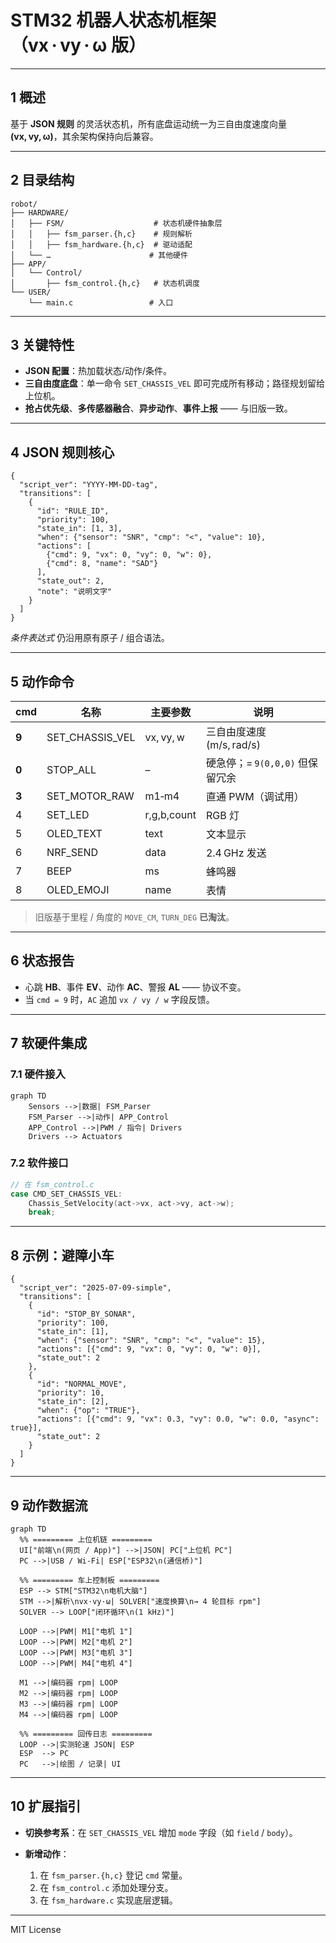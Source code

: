 # STM32 机器人状态机框架（vx · vy · ω 版）

---

## 1 概述

基于 **JSON 规则** 的灵活状态机，所有底盘运动统一为三自由度速度向量 **(vx, vy, ω)**，其余架构保持向后兼容。

---

## 2 目录结构

```text
robot/
├── HARDWARE/
│   ├── FSM/                    # 状态机硬件抽象层
│   │   ├── fsm_parser.{h,c}    # 规则解析
│   │   ├── fsm_hardware.{h,c}  # 驱动适配
│   └── …                      # 其他硬件
├── APP/
│   └── Control/
│       ├── fsm_control.{h,c}   # 状态机调度
└── USER/
    └── main.c                 # 入口
```

---

## 3 关键特性

* **JSON 配置**：热加载状态/动作/条件。
* **三自由度底盘**：单一命令 `SET_CHASSIS_VEL` 即可完成所有移动；路径规划留给上位机。
* **抢占优先级**、**多传感器融合**、**异步动作**、**事件上报** —— 与旧版一致。

---

## 4 JSON 规则核心

```jsonc
{
  "script_ver": "YYYY-MM-DD-tag",
  "transitions": [
    {
      "id": "RULE_ID",
      "priority": 100,
      "state_in": [1, 3],
      "when": {"sensor": "SNR", "cmp": "<", "value": 10},
      "actions": [
        {"cmd": 9, "vx": 0, "vy": 0, "w": 0},
        {"cmd": 8, "name": "SAD"}
      ],
      "state_out": 2,
      "note": "说明文字"
    }
  ]
}
```

*条件表达式* 仍沿用原有原子 / 组合语法。

---

## 5 动作命令

| cmd   | 名称                | 主要参数        | 说明                     |
| ----- | ----------------- | ----------- | ---------------------- |
| **9** | SET\_CHASSIS\_VEL | vx, vy, w   | 三自由度速度 (m/s, rad/s)    |
| **0** | STOP\_ALL         | –           | 硬急停；= `9(0,0,0)` 但保留冗余 |
| **3** | SET\_MOTOR\_RAW   | m1‑m4       | 直通 PWM（调试用）            |
| 4     | SET\_LED          | r,g,b,count | RGB 灯                  |
| 5     | OLED\_TEXT        | text        | 文本显示                   |
| 6     | NRF\_SEND         | data        | 2.4 GHz 发送             |
| 7     | BEEP              | ms          | 蜂鸣器                    |
| 8     | OLED\_EMOJI       | name        | 表情                     |

> 旧版基于里程 / 角度的 `MOVE_CM`, `TURN_DEG` **已淘汰**。

---

## 6 状态报告

* 心跳 **HB**、事件 **EV**、动作 **AC**、警报 **AL** —— 协议不变。
* 当 `cmd = 9` 时，`AC` 追加 `vx / vy / w` 字段反馈。

---

## 7 软硬件集成

### 7.1 硬件接入

```mermaid
graph TD
    Sensors -->|数据| FSM_Parser
    FSM_Parser -->|动作| APP_Control
    APP_Control -->|PWM / 指令| Drivers
    Drivers --> Actuators
```

### 7.2 软件接口

```c
// 在 fsm_control.c
case CMD_SET_CHASSIS_VEL:
    Chassis_SetVelocity(act->vx, act->vy, act->w);
    break;
```

---

## 8 示例：避障小车

```jsonc
{
  "script_ver": "2025-07-09-simple",
  "transitions": [
    {
      "id": "STOP_BY_SONAR",
      "priority": 100,
      "state_in": [1],
      "when": {"sensor": "SNR", "cmp": "<", "value": 15},
      "actions": [{"cmd": 9, "vx": 0, "vy": 0, "w": 0}],
      "state_out": 2
    },
    {
      "id": "NORMAL_MOVE",
      "priority": 10,
      "state_in": [2],
      "when": {"op": "TRUE"},
      "actions": [{"cmd": 9, "vx": 0.3, "vy": 0.0, "w": 0.0, "async": true}],
      "state_out": 2
    }
  ]
}
```

---

## 9 动作数据流

```mermaid
graph TD
  %% ========= 上位机链 =========
  UI["前端\n(网页 / App)"] -->|JSON| PC["上位机 PC"]
  PC -->|USB / Wi-Fi| ESP["ESP32\n(通信桥)"]

  %% ========= 车上控制板 =========
  ESP --> STM["STM32\n电机大脑"]
  STM -->|解析\nvx·vy·ω| SOLVER["速度换算\n→ 4 轮目标 rpm"]
  SOLVER --> LOOP["闭环循环\n(1 kHz)"]

  LOOP -->|PWM| M1["电机 1"]
  LOOP -->|PWM| M2["电机 2"]
  LOOP -->|PWM| M3["电机 3"]
  LOOP -->|PWM| M4["电机 4"]

  M1 -->|编码器 rpm| LOOP
  M2 -->|编码器 rpm| LOOP
  M3 -->|编码器 rpm| LOOP
  M4 -->|编码器 rpm| LOOP

  %% ========= 回传日志 =========
  LOOP -->|实测轮速 JSON| ESP
  ESP  --> PC
  PC   -->|绘图 / 记录| UI
```

---

## 10 扩展指引

* **切换参考系**：在 `SET_CHASSIS_VEL` 增加 `mode` 字段（如 `field` / `body`）。
* **新增动作**：

  1. 在 `fsm_parser.{h,c}` 登记 `cmd` 常量。
  2. 在 `fsm_control.c` 添加处理分支。
  3. 在 `fsm_hardware.c` 实现底层逻辑。

---

MIT License

